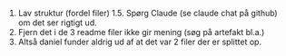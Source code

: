 1. Lav struktur (fordel filer)
1.5. Spørg Claude (se claude chat på github) om det ser rigtigt ud.
2. Fjern det i de 3 readme filer ikke gir mening (søg på artefakt bl.a.)
3. Altså daniel funder aldrig ud af at det var 2 filer der er splittet op.
